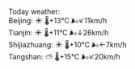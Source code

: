 Today weather:  
Beijing: ☀️   🌡️+13°C 🌬️↙11km/h  
Tianjin: ☀️   🌡️+11°C 🌬️↓26km/h  
Shijiazhuang: ☀️   🌡️+10°C 🌬️←7km/h  
Tangshan: ⛅️  🌡️+15°C 🌬️↙20km/h  
